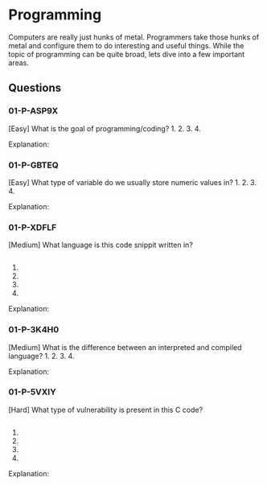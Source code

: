 # Programming
Computers are really just hunks of metal. Programmers take those hunks of metal and configure them to do interesting and useful things. While the topic of programming can be quite broad, lets dive into a few important areas.


## Questions
### 01-P-ASP9X
[Easy] What is the goal of programming/coding?
1. 
2. 
3. 
4. 

Explanation: 


### 01-P-GBTEQ
[Easy] What type of variable do we usually store numeric values in?
1. 
2. 
3. 
4. 

Explanation: 


### 01-P-XDFLF
[Medium] What language is this code snippit written in?
```

```
1. 
2. 
3. 
4. 

Explanation: 


### 01-P-3K4H0
[Medium] What is the difference between an interpreted and compiled language?
1. 
2. 
3. 
4. 

Explanation: 


### 01-P-5VXIY
[Hard] What type of vulnerability is present in this C code?
```

```
1. 
2. 
3. 
4. 

Explanation: 
